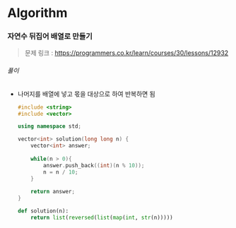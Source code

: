# Algorithm

### 자연수 뒤집어 배열로 만들기

> 문제 링크 : https://programmers.co.kr/learn/courses/30/lessons/12932



###### 풀이

* 나머지를 배열에 넣고 몫을 대상으로 하여 반복하면 됨

  ```c++
  #include <string>
  #include <vector>
  
  using namespace std;
  
  vector<int> solution(long long n) {
      vector<int> answer;
      
      while(n > 0){
          answer.push_back((int)(n % 10));
          n = n / 10;
      }
      
      return answer;
  }
  ```

  
  
  ```python
  def solution(n):
      return list(reversed(list(map(int, str(n)))))
  ```
  
  